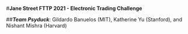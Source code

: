 #**Jane Street FTTP 2021 - Electronic Trading Challenge**

##***Team Psyduck***: Gildardo Banuelos (MIT), Katherine Yu (Stanford), and Nishant Mishra (Harvard)
